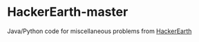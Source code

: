 # HackerEarth-master
Java/Python code for miscellaneous problems from [HackerEarth](https://www.hackerearth.com)

